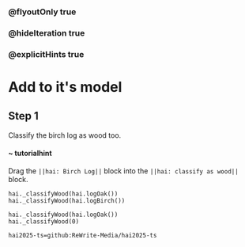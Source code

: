 ### @flyoutOnly true
### @hideIteration true
### @explicitHints true

# Add to it's model

## Step 1
Classify the birch log as wood too.

#### ~ tutorialhint 
Drag the ``||hai: Birch Log||`` block into the ``||hai: classify as wood||`` block.
```ghost
hai._classifyWood(hai.logOak())
hai._classifyWood(hai.logBirch())
```
```template
hai._classifyWood(hai.logOak())
hai._classifyWood(0)
```
```package
hai2025-ts=github:ReWrite-Media/hai2025-ts
```
